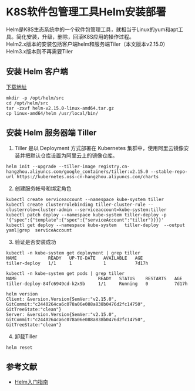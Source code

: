 # K8S软件包管理工具Helm安装部署
Helm是K8S生态系统中的一个软件包管理工具，就相当于Linux的yum和apt工具。简化安装，升级，删除，回滚K8S应用的操作过程。<br>
Helm2.x版本的安装包括客户端helm和服务端Tiler（本文版本v2.15.0）<br>
Helm3.x版本则不再需要Tiler

## 安装 Helm 客户端
[下载地址](https://github.com/helm/helm/releases/tag/v2.15.0)<br>
```
mkdir -p /opt/helm/src
cd /opt/helm/src
tar -zxvf helm-v2.15.0-linux-amd64.tar.gz
cp linux-amd64/helm /usr/local/bin/
```

## 安装 Helm 服务器端 Tiller
1. Tiller 是以 Deployment 方式部署在 Kubernetes 集群中，使用阿里云镜像安装并把默认仓库设置为阿里云上的镜像仓库。<br>
```
helm init --upgrade --tiller-image registry.cn-hangzhou.aliyuncs.com/google_containers/tiller:v2.15.0 --stable-repo-url https://kubernetes.oss-cn-hangzhou.aliyuncs.com/charts
```
2. 创建服务帐号和绑定角色
```
kubectl create serviceaccount --namespace kube-system tiller
kubectl create clusterrolebinding tiller-cluster-rule --clusterrole=cluster-admin --serviceaccount=kube-system:tiller
kubectl patch deploy --namespace kube-system tiller-deploy -p '{"spec":{"template":{"spec":{"serviceAccount":"tiller"}}}}'
kubectl get deploy --namespace kube-system   tiller-deploy  --output yaml|grep  serviceAccount
```
3. 验证是否安装成功
```
kubectl -n kube-system get deployment | grep tiller
NAME            READY   UP-TO-DATE   AVAILABLE   AGE
tiller-deploy   1/1     1            1           7d17h

kubectl -n kube-system get pods | grep tiller
NAME                               READY   STATUS    RESTARTS   AGE
tiller-deploy-84fc6949cd-k2x9b     1/1     Running   0          7d17h

helm version
Client: &version.Version{SemVer:"v2.15.0", GitCommit:"c2440264ca6c078a06e088a838b0476d2fc14750", GitTreeState:"clean"}
Server: &version.Version{SemVer:"v2.15.0", GitCommit:"c2440264ca6c078a06e088a838b0476d2fc14750", GitTreeState:"clean"}
```
4. 卸载Tiller
```
helm reset
```

## 参考文献
- [Helm入门指南](https://www.hi-linux.com/posts/21466.html)
